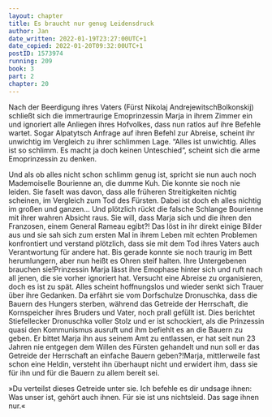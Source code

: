 ```yaml
---
layout: chapter
title: Es braucht nur genug Leidensdruck
author: Jan
date_written: 2022-01-19T23:27:00UTC+1
date_copied: 2022-01-20T09:32:00UTC+1
postID: 1573974
running: 209
book: 3
part: 2
chapter: 20
---
```

Nach der Beerdigung ihres Vaters (Fürst Nikolaj AndrejewitschBolkonskij) schließt sich die immertraurige Emoprinzessin Marja in ihrem Zimmer ein und ignoriert alle Anliegen ihres Hofvolkes, dass nun ratlos auf ihre Befehle wartet. Sogar Alpatytsch Anfrage auf ihren Befehl zur Abreise, scheint ihr unwichtig im Vergleich zu ihrer schlimmen Lage.
“Alles ist unwichtig. Alles ist so schlimm. Es macht ja doch keinen Unteschied“, scheint sich die arme Emoprinzessin zu denken.

Und als ob alles nicht schon schlimm genug ist, spricht sie nun auch noch Mademoiselle Bourienne an, die dumme Kuh. Die konnte sie noch nie leiden. Sie faselt was davon, dass alle früheren Streitigkeiten nichtig scheinen, im Vergleich zum Tod des Fürsten. Dabei ist doch eh alles nichtig im großen und ganzen…
Und plötzlich rückt die falsche Schlange Bourienne mit ihrer wahren Absicht raus. Sie will, dass Marja sich und die ihren den Franzosen, einem General Rameau egibt?!
Das löst in ihr direkt einige Bilder aus und sie sah sich zum ersten Mal in ihrem Leben mit echten Problemen konfrontiert und verstand plötzlich, dass sie mit dem Tod ihres Vaters auch Verantwortung für andere hat.
Bis gerade konnte sie noch traurig im Bett herumlungern, aber nun heißt es Ohren steif halten. Ihre Untergebenen brauchen sie!Prinzessin Marja lässt ihre Emophase hinter sich und ruft nach all jenen, die sie vorher ignoriert hat. Versucht eine Abreise zu organisieren, doch es ist zu spät.
Alles scheint hoffnungslos und wieder senkt sich Trauer über ihre Gedanken. Da erfährt sie vom Dorfschulze Dronuschka, dass die Bauern des Hungers sterben, während das Getreide der Herrschaft, die Kornspeicher ihres Bruders und Vater, noch prall gefüllt ist.
Dies berichtet Stiefellecker Dronuschka voller Stolz und er ist schockiert, als die Prinzessin quasi den Kommunismus ausruft und ihm befiehlt es an die Bauern zu geben. Er bittet Marja ihn aus seinem Amt zu entlassen, er hat seit nun 23 Jahren nie entgegen dem Willen des Fürsten gehandelt und nun soll er das Getreide der Herrschaft an einfache Bauern geben?!Marja, mittlerweile fast schon eine Heldin, versteht ihn überhaupt nicht und erwidert ihm, dass sie für ihn und für die Bauern zu allem bereit sei.

»Du verteilst dieses Getreide unter sie. Ich befehle es dir undsage ihnen: Was unser ist, gehört auch ihnen. Für sie ist uns nichtsleid. Das sage ihnen nur.« 